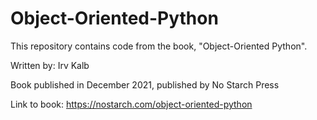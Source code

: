 # Object-Oriented-Python
 
This repository contains code from the book, "Object-Oriented Python".

Written by:  Irv Kalb

Book published in December 2021, published by No Starch Press

Link to book:  https://nostarch.com/object-oriented-python
